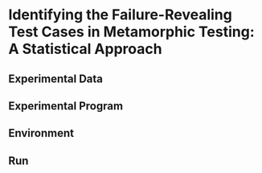 # Identifying the Failure-Revealing Test Cases in Metamorphic Testing: A Statistical Approach
## Experimental Data
## Experimental Program
## Environment
## Run

